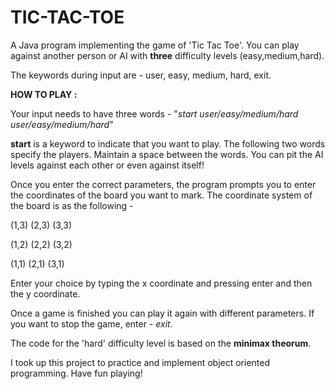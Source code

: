 # TIC-TAC-TOE

A Java program implementing the game of 'Tic Tac Toe'. You can play against another person or AI with **three** difficulty levels (easy,medium,hard).

The keywords during input are - user, easy, medium, hard, exit.

**HOW TO PLAY :** 

Your input needs to have three words - "*start user/easy/medium/hard   user/easy/medium/hard*" 

**start** is a keyword to indicate that you want to play. The following two words specify the players. Maintain a space between the words. You can pit the AI levels against each other or even against itself!

Once you enter the correct parameters, the program prompts you to enter the coordinates of the board you want to mark. The coordinate system of the board is as the following - 

(1,3) (2,3) (3,3)

(1,2) (2,2) (3,2)

(1,1) (2,1) (3,1)

Enter your choice by typing the x coordinate and pressing enter and then the y coordinate.

Once a game is finished you can play it again with different parameters. If you want to stop the game, enter - *exit*.

The code for the 'hard' difficulty level is based on the **minimax theorum**.

I took up this project to practice and implement object oriented programming. Have fun playing!
